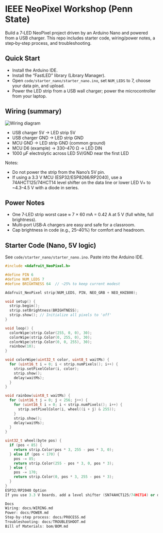 # IEEE NeoPixel Workshop (Penn State)

Build a 7‑LED NeoPixel project driven by an Arduino Nano and powered from a USB charger. This repo includes starter code, wiring/power notes, a step‑by‑step process, and troubleshooting.

## Quick Start
- Install the Arduino IDE.
- Install the “FastLED” library (Library Manager).
- Open `code/starter_nano/starter_nano.ino`, set `NUM_LEDS` to 7, choose your data pin, and upload.
- Power the LED strip from a USB wall charger; power the microcontroller from your laptop.

## Wiring (summary)
![Wiring diagram](assets/wiring-diagram.png)

- USB charger 5V -> LED strip 5V  
- USB charger GND -> LED strip GND  
- MCU GND -> LED strip GND (common ground)  
- MCU D6 (example) -> 330–470 Ω -> LED DIN  
- 1000 µF electrolytic across LED 5V/GND near the first LED

Notes:
- Do not power the strip from the Nano’s 5V pin.
- If using a 3.3 V MCU (ESP32/ESP8266/RP2040), use a 74AHCT125/74HCT14 level shifter on the data line or lower LED V+ to ~4.3–4.5 V with a diode in series.

## Power Notes
- One 7‑LED strip worst case ≈ 7 × 60 mA = 0.42 A at 5 V (full white, full brightness).
- Multi‑port USB‑A chargers are easy and safe for a classroom.
- Cap brightness in code (e.g., 25–40%) for comfort and headroom.

## Starter Code (Nano, 5V logic)
See `code/starter_nano/starter_nano.ino`. Paste into the Arduino IDE.

```cpp
#include <Adafruit_NeoPixel.h>

#define PIN 6
#define NUM_LEDS 7
#define BRIGHTNESS 64  // ~25% to keep current modest

Adafruit_NeoPixel strip(NUM_LEDS, PIN, NEO_GRB + NEO_KHZ800);

void setup() {
  strip.begin();
  strip.setBrightness(BRIGHTNESS);
  strip.show(); // Initialize all pixels to 'off'
}

void loop() {
  colorWipe(strip.Color(255, 0, 0), 30);
  colorWipe(strip.Color(0, 255, 0), 30);
  colorWipe(strip.Color(0, 0, 255), 30);
  rainbow(10);
}

void colorWipe(uint32_t color, uint8_t waitMs) {
  for (uint16_t i = 0; i < strip.numPixels(); i++) {
    strip.setPixelColor(i, color);
    strip.show();
    delay(waitMs);
  }
}

void rainbow(uint8_t waitMs) {
  for (uint16_t j = 0; j < 256; j++) {
    for (uint16_t i = 0; i < strip.numPixels(); i++) {
      strip.setPixelColor(i, wheel((i + j) & 255));
    }
    strip.show();
    delay(waitMs);
  }
}

uint32_t wheel(byte pos) {
  if (pos < 85) {
    return strip.Color(pos * 3, 255 - pos * 3, 0);
  } else if (pos < 170) {
    pos -= 85;
    return strip.Color(255 - pos * 3, 0, pos * 3);
  } else {
    pos -= 170;
    return strip.Color(0, pos * 3, 255 - pos * 3);
  }
}
ESP32/RP2040 Option
If you use 3.3 V boards, add a level shifter (SN74AHCT125/74HCT14) or drop LED V+ to ~4.3–4.5 V with a diode. See code/starter_esp32/starter_esp32.ino.

Docs
Wiring: docs/WIRING.md
Power: docs/POWER.md
Step-by-step process: docs/PROCESS.md
Troubleshooting: docs/TROUBLESHOOT.md
Bill of Materials: bom/BOM.md
